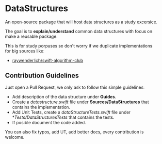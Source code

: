 # DataStructures

An open-source package that will host data structures as a study excersice.

The goal is to **explain/understand** common data structures with focus on make a reusable package.

This is for study porpuses so don't worry if we duplicate implementations for big sources like:

* [raywenderlich/swift-algorithm-club](https://github.com/raywenderlich/swift-algorithm-club)

## Contribution Guidelines
Just open a Pull Request, we only ask to follow this simple guidelines:

* Add description of the data structure under **Guides**.
* Create a *datastructure.swift* file under **Sources/DataStructures** that contains the implementation.
* Add Unit Tests, create a *dataStructureTests.swift* file under **Tests/DataStructuresTests* that contains the tests.
* If posible document the code added. 

You can also fix typos, add UT, add better docs, every contribution is welcome.
